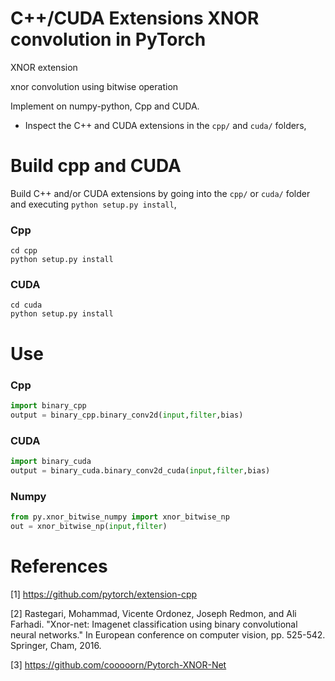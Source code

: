 # C++/CUDA Extensions XNOR convolution in PyTorch

XNOR extension 

xnor convolution using bitwise operation 

Implement on numpy-python, Cpp and CUDA. 


- Inspect the C++ and CUDA extensions in the `cpp/` and `cuda/` folders,

# Build cpp and CUDA 

Build C++ and/or CUDA extensions by going into the `cpp/` or `cuda/` folder and executing `python setup.py install`,

### Cpp

```shell
cd cpp
python setup.py install 
```

### CUDA
```shell
cd cuda
python setup.py install 
```

# Use 
### Cpp 
```python
import binary_cpp
output = binary_cpp.binary_conv2d(input,filter,bias)
```

### CUDA 
```python
import binary_cuda
output = binary_cuda.binary_conv2d_cuda(input,filter,bias)
```

### Numpy

```python
from py.xnor_bitwise_numpy import xnor_bitwise_np
out = xnor_bitwise_np(input,filter)
```
# References

[1] https://github.com/pytorch/extension-cpp

[2] Rastegari, Mohammad, Vicente Ordonez, Joseph Redmon, and Ali Farhadi. "Xnor-net: Imagenet classification using binary convolutional neural networks." In European conference on computer vision, pp. 525-542. Springer, Cham, 2016.

[3] https://github.com/cooooorn/Pytorch-XNOR-Net
